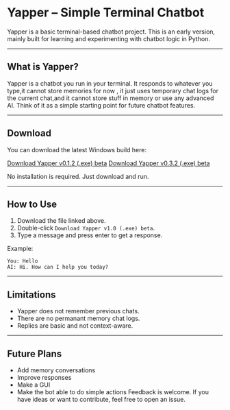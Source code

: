 # Yapper – Simple Terminal Chatbot

Yapper is a basic terminal-based chatbot project. This is an early version, mainly built for learning and experimenting with chatbot logic in Python.

---

## What is Yapper?

Yapper is a chatbot you run in your terminal. It responds to whatever you type,it cannot store memories for now , it just uses temporary chat logs for the current chat,and it cannot store stuff in memory or use any advanced AI. Think of it as a simple starting point for future chatbot features.

---

## Download

You can download the latest Windows build here:

[Download Yapper v0.1.2 (.exe) beta](https://github.com/FlamePYB/ChatBot/raw/refs/heads/main/Builds/yapper-v0-1-2-beta.exe)
[Download Yapper v0.3.2 (.exe) beta](https://github.com/FlamePYB/ChatBot/raw/refs/heads/main/Builds/yapper-v0-3-2-beta.exe)

No installation is required. Just download and run.

---

## How to Use

1. Download the file linked above.
2. Double-click `Download Yapper v1.0 (.exe) beta`.
3. Type a message and press enter to get a response.

Example:
```
You: Hello
AI: Hi. How can I help you today?
```

---

## Limitations

- Yapper does not remember previous chats.
- There are no permanant memory chat logs.
- Replies are basic and not context-aware.

---

## Future Plans

- Add memory conversations
- Improve responses
- Make a GUI
- Make the bot able to do simple actions
Feedback is welcome. If you have ideas or want to contribute, feel free to open an issue.
